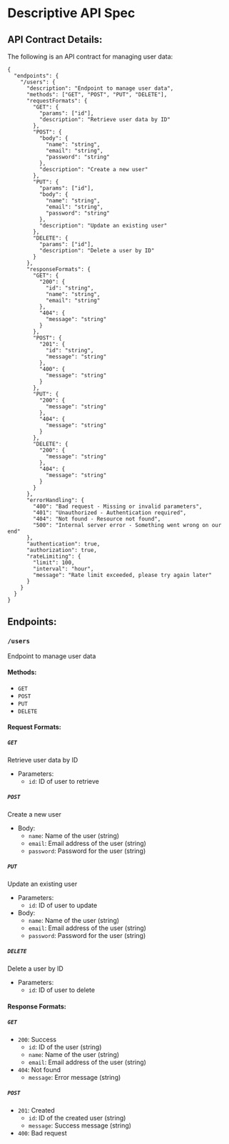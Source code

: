 # Descriptive API Spec

## API Contract Details:

The following is an API contract for managing user data:

```
{
  "endpoints": {
    "/users": {
      "description": "Endpoint to manage user data",
      "methods": ["GET", "POST", "PUT", "DELETE"],
      "requestFormats": {
        "GET": {
          "params": ["id"],
          "description": "Retrieve user data by ID"
        },
        "POST": {
          "body": {
            "name": "string",
            "email": "string",
            "password": "string"
          },
          "description": "Create a new user"
        },
        "PUT": {
          "params": ["id"],
          "body": {
            "name": "string",
            "email": "string",
            "password": "string"
          },
          "description": "Update an existing user"
        },
        "DELETE": {
          "params": ["id"],
          "description": "Delete a user by ID"
        }
      },
      "responseFormats": {
        "GET": {
          "200": {
            "id": "string",
            "name": "string",
            "email": "string"
          },
          "404": {
            "message": "string"
          }
        },
        "POST": {
          "201": {
            "id": "string",
            "message": "string"
          },
          "400": {
            "message": "string"
          }
        },
        "PUT": {
          "200": {
            "message": "string"
          },
          "404": {
            "message": "string"
          }
        },
        "DELETE": {
          "200": {
            "message": "string"
          },
          "404": {
            "message": "string"
          }
        }
      },
      "errorHandling": {
        "400": "Bad request - Missing or invalid parameters",
        "401": "Unauthorized - Authentication required",
        "404": "Not found - Resource not found",
        "500": "Internal server error - Something went wrong on our end"
      },
      "authentication": true,
      "authorization": true,
      "rateLimiting": {
        "limit": 100,
        "interval": "hour",
        "message": "Rate limit exceeded, please try again later"
      }
    }
  }
}
```

## Endpoints:

### `/users`

Endpoint to manage user data

#### Methods:

- `GET`
- `POST`
- `PUT`
- `DELETE`

#### Request Formats:

##### `GET`

Retrieve user data by ID

- Parameters:
  - `id`: ID of user to retrieve

##### `POST`

Create a new user

- Body:
  - `name`: Name of the user (string)
  - `email`: Email address of the user (string)
  - `password`: Password for the user (string)

##### `PUT`

Update an existing user

- Parameters:
  - `id`: ID of user to update
- Body:
  - `name`: Name of the user (string)
  - `email`: Email address of the user (string)
  - `password`: Password for the user (string)

##### `DELETE`

Delete a user by ID

- Parameters:
  - `id`: ID of user to delete

#### Response Formats:

##### `GET`

- `200`: Success
  - `id`: ID of the user (string)
  - `name`: Name of the user (string)
  - `email`: Email address of the user (string)
- `404`: Not found
  - `message`: Error message (string)

##### `POST`

- `201`: Created
  - `id`: ID of the created user (string)
  - `message`: Success message (string)
- `400`: Bad request